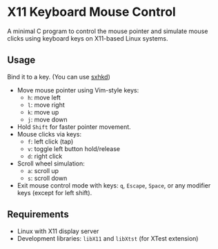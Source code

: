 # X11 Keyboard Mouse Control

A minimal C program to control the mouse pointer and simulate mouse
clicks using keyboard keys on X11-based Linux systems.

## Usage

Bind it to a key. (You can use
[sxhkd](https://github.com/baskerville/sxhkd))

-   Move mouse pointer using Vim-style keys:
    -   `h`: move left
    -   `l`: move right
    -   `k`: move up
    -   `j`: move down
-   Hold `Shift` for faster pointer movement.
-   Mouse clicks via keys:
    -   `f`: left click (tap)
    -   `v`: toggle left button hold/release
    -   `d`: right click
-   Scroll wheel simulation:
    -   `a`: scroll up
    -   `s`: scroll down
-   Exit mouse control mode with keys: `q`, `Escape`, `Space`, or any
    modifier keys (except for left shift).

## Requirements

-   Linux with X11 display server
-   Development libraries: `libX11` and `libXtst` (for XTest extension)
